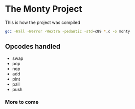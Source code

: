 # The Monty Project

This is how the project was compiled

```bash
gcc -Wall -Werror -Wextra -pedantic -std=c89 *.c -o monty
```
## Opcodes handled
* swap
* pop
* nop
* add
* pint
* pall
* push
### More to come

